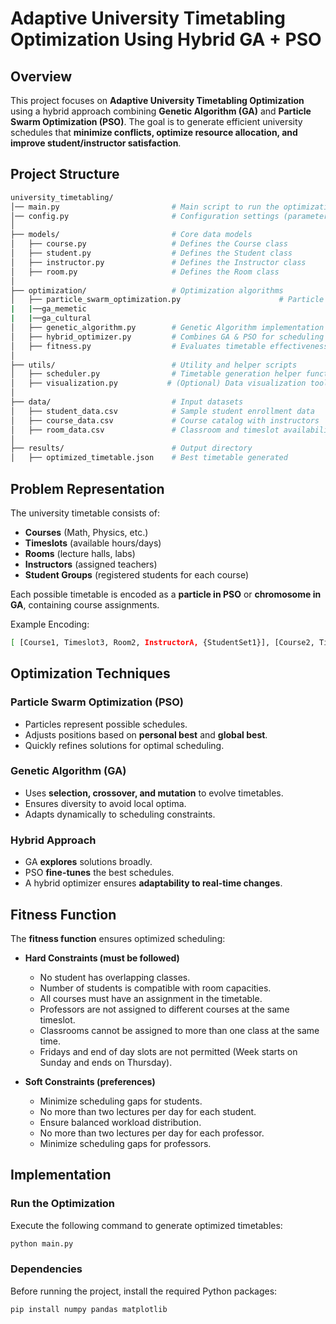 # Adaptive University Timetabling Optimization Using Hybrid GA + PSO

## Overview
This project focuses on **Adaptive University Timetabling Optimization** using a hybrid approach combining **Genetic Algorithm (GA)** and **Particle Swarm Optimization (PSO)**. The goal is to generate efficient university schedules that **minimize conflicts, optimize resource allocation, and improve student/instructor satisfaction**.

## Project Structure
```bash
university_timetabling/
│── main.py                         # Main script to run the optimization
│── config.py                       # Configuration settings (parameters, constraints)
│
├── models/                         # Core data models
│   ├── course.py                   # Defines the Course class
│   ├── student.py                  # Defines the Student class
│   ├── instructor.py               # Defines the Instructor class
│   ├── room.py                     # Defines the Room class
│
├── optimization/                   # Optimization algorithms
│   ├── particle_swarm_optimization.py                      # Particle Swarm Optimization logic
|   |──ga_memetic
|   |──ga_cultural
│   ├── genetic_algorithm.py        # Genetic Algorithm implementation
│   ├── hybrid_optimizer.py         # Combines GA & PSO for scheduling
│   ├── fitness.py                  # Evaluates timetable effectiveness
│
├── utils/                          # Utility and helper scripts
│   ├── scheduler.py                # Timetable generation helper functions
│   ├── visualization.py           # (Optional) Data visualization tools
│
├── data/                           # Input datasets
│   ├── student_data.csv            # Sample student enrollment data
│   ├── course_data.csv             # Course catalog with instructors
│   ├── room_data.csv               # Classroom and timeslot availability
│
├── results/                        # Output directory
│   ├── optimized_timetable.json    # Best timetable generated
 ```
## Problem Representation
The university timetable consists of:
- **Courses** (Math, Physics, etc.)
- **Timeslots** (available hours/days)
- **Rooms** (lecture halls, labs)
- **Instructors** (assigned teachers)
- **Student Groups** (registered students for each course)

Each possible timetable is encoded as a **particle in PSO** or **chromosome in GA**, containing course assignments.

Example Encoding:
 ```bash
[ [Course1, Timeslot3, Room2, InstructorA, {StudentSet1}], [Course2, Timeslot1, Room4, InstructorB, {StudentSet2}], ... ]
 ```

## Optimization Techniques

### **Particle Swarm Optimization (PSO)**
- Particles represent possible schedules.
- Adjusts positions based on **personal best** and **global best**.
- Quickly refines solutions for optimal scheduling.

### **Genetic Algorithm (GA)**
- Uses **selection, crossover, and mutation** to evolve timetables.
- Ensures diversity to avoid local optima.
- Adapts dynamically to scheduling constraints.

### **Hybrid Approach**
- GA **explores** solutions broadly.
- PSO **fine-tunes** the best schedules.
- A hybrid optimizer ensures **adaptability to real-time changes**.

## Fitness Function
The **fitness function** ensures optimized scheduling:
- **Hard Constraints (must be followed)**
  - No student has overlapping classes.
  - Number of students is compatible with room capacities.
  - All courses must have an assignment in the timetable.
  - Professors are not assigned to different courses at the same timeslot.
  - Classrooms cannot be assigned to more than one class at the same time.
  - Fridays and end of day slots are not permitted (Week starts on Sunday and ends on Thursday).

- **Soft Constraints (preferences)**
  - Minimize scheduling gaps for students.
  - No more than two lectures per day for each student.
  - Ensure balanced workload distribution.
  - No more than two lectures per day for each professor.
  - Minimize scheduling gaps for professors.

## Implementation
### **Run the Optimization**
Execute the following command to generate optimized timetables:
```bash
python main.py
 ```

 ### **Dependencies**
 Before running the project, install the required Python packages:
 ```bash
pip install numpy pandas matplotlib
 ```
